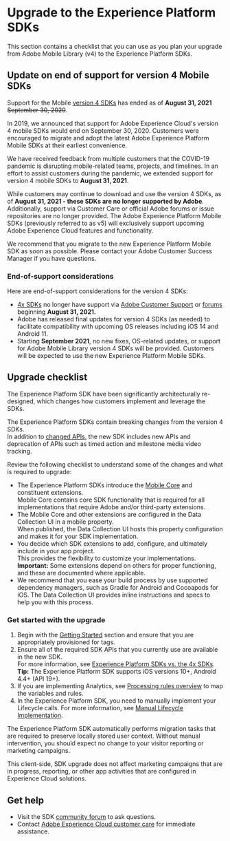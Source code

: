 # Upgrade to the Experience Platform SDKs

This section contains a checklist that you can use as you plan your upgrade from Adobe Mobile Library (v4) to the Experience Platform SDKs.

## Update on end of support for version 4 Mobile SDKs

<InlineAlert variant="warning" slots="text"/>

Support for the Mobile [version 4 SDKs](https://github.com/Adobe-Marketing-Cloud/mobile-services) has ended as of **August 31, 2021** ~~September 30, 2020~~.

In 2019, we announced that support for Adobe Experience Cloud's version 4 mobile SDKs would end on September 30, 2020. Customers were encouraged to migrate and adopt the latest Adobe Experience Platform Mobile SDKs at their earliest convenience.

We have received feedback from multiple customers that the COVID-19 pandemic is disrupting mobile-related teams, projects, and timelines. In an effort to assist customers during the pandemic, we extended support for version 4 mobile SDKs to **August 31, 2021**.

While customers may continue to download and use the version 4 SDKs, as of **August 31, 2021 - these SDKs are no longer supported by Adobe**. Additionally, support via Customer Care or official Adobe forums or issue repositories are no longer provided. The Adobe Experience Platform Mobile SDKs (previously referred to as v5) will exclusively support upcoming Adobe Experience Cloud features and functionality.

We recommend that you migrate to the new Experience Platform Mobile SDK as soon as possible. Please contact your Adobe Customer Success Manager if you have questions.

### End-of-support considerations

Here are end-of-support considerations for the version 4 SDKs:

* [4x SDKs](https://github.com/Adobe-Marketing-Cloud/mobile-services) no longer have support via [Adobe Customer Support](https://experienceleague.adobe.com/?support-solution=General#support) or [forums](https://github.com/Adobe-Marketing-Cloud/mobile-services/issues) beginning **August 31, 2021.**
* Adobe has released final updates for version 4 SDKs (as needed) to facilitate compatibility with upcoming OS releases including iOS 14 and Android 11.
* Starting **September 2021**, no new fixes, OS-related updates, or support for Adobe Mobile Library version 4 SDKs will be provided. Customers will be expected to use the new Experience Platform Mobile SDKs.

## Upgrade checklist

The Experience Platform SDK have been significantly architecturally re-designed, which changes how customers implement and leverage the SDKs.

<InlineAlert variant="info" slots="text"/>

The Experience Platform SDKs contain breaking changes from the version 4 SDKs.<br/>In addition to [changed APIs](api-changelog.md), the new SDK includes new APIs and deprecation of APIs such as timed action and milestone media video tracking.

Review the following checklist to understand some of the changes and what is required to upgrade:

* The Experience Platform SDKs introduce the [Mobile Core](../../home/base-extensions/mobile-core/index.md) and constituent extensions.<br/>Mobile Core contains core SDK functionality that is required for all implementations that require Adobe and/or third-party extensions.
* The Mobile Core and other extensions are configured in the Data Collection UI in a mobile property.<br/>When published, the Data Collection UI hosts this property configuration and makes it for your SDK implementation.
* You decide which SDK extensions to add, configure, and ultimately include in your app project.<br/>This provides the flexibility to customize your implementations.<br/>**Important:** Some extensions depend on others for proper functioning, and these are documented where applicable.
* We recommend that you ease your build process by use supported dependency managers, such as Gradle for Android and Cocoapods for iOS. The Data Collection UI provides inline instructions and specs to help you with this process.

### Get started with the upgrade

1. Begin with the [Getting Started](../../home/getting-started/create-a-mobile-property.md) section and ensure that you are appropriately provisioned for tags.
2. Ensure all of the required SDK APIs that you currently use are available in the new SDK.<br/>For more information, see [Experience Platform SDKs vs. the 4x SDKs](comparison.md).<br/>**Tip:** The Experience Platform SDK supports iOS versions 10+, Android 4.4+ (API 19+).
3. If you are implementing Analytics, see [Processing rules overview](https://experienceleague.adobe.com/docs/analytics/admin/admin-tools/processing-rules/processing-rules.html) to map the variables and rules.
4. In the Experience Platform SDK, you need to manually implement your Lifecycle calls. For more information, see [Manual Lifecycle Implementation](lifecycle.md).

The Experience Platform SDK automatically performs migration tasks that are required to preserve locally stored user context. Without manual intervention, you should expect no change to your visitor reporting or marketing campaigns.

<InlineAlert variant="info" slots="text"/>

This client-side, SDK upgrade does not affect marketing campaigns that are in progress, reporting, or other app activities that are configured in Experience Cloud solutions.

## Get help

* Visit the SDK [community forum](https://experienceleaguecommunities.adobe.com/t5/adobe-experience-platform/ct-p/adobe-experience-platform-community) to ask questions.
* Contact [Adobe Experience Cloud customer care](https://experienceleague.adobe.com/?support-solution=General#support) for immediate assistance.
